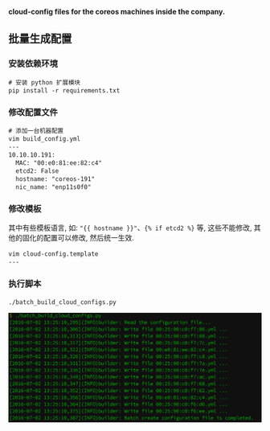 __cloud-config files for the coreos machines inside the company.__

## 批量生成配置

### 安装依赖环境

```shell
# 安装 python 扩展模块
pip install -r requirements.txt
```

### 修改配置文件

```shell
# 添加一台机器配置
vim build_config.yml
---
10.10.10.191:
  MAC: "00:e0:81:ee:82:c4"
  etcd2: False
  hostname: "coreos-191"
  nic_name: "enp11s0f0"
```

### 修改模板

其中有些模板语言, 如: `"{{ hostname }}"`、`{% if etcd2 %}` 等, 这些不能修改, 其他的固化的配置可以修改, 然后统一生效.

```shell
vim cloud-config.template
---
```

### 执行脚本

```shell
./batch_build_cloud_configs.py
```

![2016-07-02_13-26-16](./img/2016-07-02_13-26-16.png)
